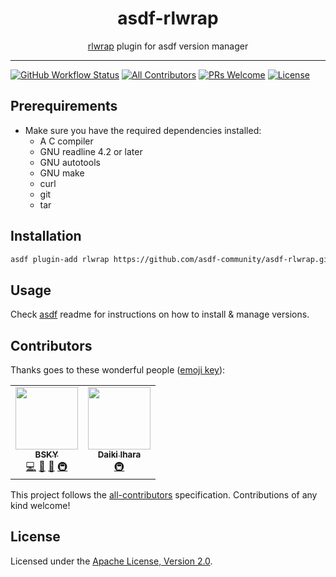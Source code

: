 <div align="center">
<h1>asdf-rlwrap</h1>
<span><a href="https://github.com/hanslub42/rlwrap">rlwrap</a> plugin for asdf version manager</span>
</div>
<hr />

[![GitHub Workflow Status](https://img.shields.io/github/workflow/status/asdf-community/asdf-rlwrap/Main%20workflow?style=flat-square)](https://github.com/asdf-community/asdf-rlwrap/actions)
[![All Contributors](https://img.shields.io/badge/all_contributors-1-orange.svg?style=flat-square)](#contributors)
[![PRs Welcome](https://img.shields.io/badge/PRs-welcome-brightgreen.svg?style=flat-square)](http://makeapullrequest.com)
[![License](https://img.shields.io/github/license/asdf-community/asdf-rlwrap?style=flat-square&color=brightgreen)](https://github.com/asdf-community/asdf-rlwrap/blob/master/LICENSE)

## Prerequirements

- Make sure you have the required dependencies installed:
  - A C compiler
  - GNU readline 4.2 or later
  - GNU autotools
  - GNU make
  - curl
  - git
  - tar

## Installation

```bash
asdf plugin-add rlwrap https://github.com/asdf-community/asdf-rlwrap.git
```

## Usage

Check [asdf](https://github.com/asdf-vm/asdf) readme for instructions on how to
install & manage versions.

## Contributors

Thanks goes to these wonderful people
([emoji key](https://allcontributors.org/docs/en/emoji-key)):

<!-- ALL-CONTRIBUTORS-LIST:START - Do not remove or modify this section -->
<!-- prettier-ignore-start -->
<!-- markdownlint-disable -->
<table>
  <tr>
    <td align="center"><a href="https://bsky.moe"><img src="https://avatars3.githubusercontent.com/u/38746192?v=4" width="100px;" alt=""/><br /><sub><b>BSKY</b></sub></a><br /><a href="https://github.com/asdf-community/asdf-rlwrap/commits?author=imbsky" title="Code">💻</a> <a href="https://github.com/asdf-community/asdf-rlwrap/commits?author=imbsky" title="Documentation">📖</a> <a href="#maintenance-imbsky" title="Maintenance">🚧</a> <a href="#infra-imbsky" title="Infrastructure (Hosting, Build-Tools, etc)">🚇</a></td>
    <td align="center"><a href="https://sasurau4.github.io/profile/"><img src="https://avatars3.githubusercontent.com/u/13580199?v=4" width="100px;" alt=""/><br /><sub><b>Daiki Ihara</b></sub></a><br /><a href="#infra-sasurau4" title="Infrastructure (Hosting, Build-Tools, etc)">🚇</a></td>
  </tr>
</table>

<!-- markdownlint-enable -->
<!-- prettier-ignore-end -->
<!-- ALL-CONTRIBUTORS-LIST:END -->

This project follows the
[all-contributors](https://github.com/all-contributors/all-contributors)
specification. Contributions of any kind welcome!

## License

Licensed under the
[Apache License, Version 2.0](https://www.apache.org/licenses/LICENSE-2.0).
